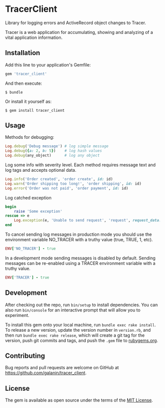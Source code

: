 # TracerClient

Library for logging errors and ActiveRecord object changes to Tracer.
 
Tracer is a web application for accumulating, showing and analyzing of a vital application information.

## Installation

Add this line to your application's Gemfile:

```ruby
gem 'tracer_client'
```

And then execute:

    $ bundle

Or install it yourself as:

    $ gem install tracer_client

## Usage

Methods for debugging:

```ruby
Log.debug('Debug message') # log simple message
Log.debug({a: 2, b: 5})    # log hash values
Log.debug(any_object)      # log any object
```

Log some info with severity level. Each method requires message text and log tags and accepts optional data. 
```ruby
Log.info('Order created', 'order create', id: id)
Log.warn('Order shipping too long!', 'order shipping', id: id)
Log.error('Order was not paid', 'order payment', id: id)
```

Log catched exception
```ruby
begin
    raise 'Some exception'
rescue => e
    Log.exception(e, 'Unable to send request', 'request', request_data: data)
end
```

To cancel sending log messages in production mode you should use the environment variable NO_TRACER with a truthy value (true, TRUE, 1, etc).
```ruby
ENV['NO_TRACER'] - true
```

In a development mode sending messages is disabled by default. Sending messages can be re-enabled using a TRACER environment variable with a truthy value.
```ruby
ENV['TRACER'] - true
```

## Development

After checking out the repo, run `bin/setup` to install dependencies. You can also run `bin/console` for an interactive prompt that will allow you to experiment.

To install this gem onto your local machine, run `bundle exec rake install`. To release a new version, update the version number in `version.rb`, and then run `bundle exec rake release`, which will create a git tag for the version, push git commits and tags, and push the `.gem` file to [rubygems.org](https://rubygems.org).

## Contributing

Bug reports and pull requests are welcome on GitHub at https://github.com/galanin/tracer_client.


## License

The gem is available as open source under the terms of the [MIT License](http://opensource.org/licenses/MIT).

